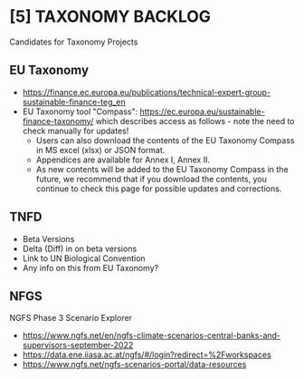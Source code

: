 # [5] TAXONOMY BACKLOG
Candidates for Taxonomy Projects

## EU Taxonomy
- https://finance.ec.europa.eu/publications/technical-expert-group-sustainable-finance-teg_en
- EU Taxonomy tool "Compass": https://ec.europa.eu/sustainable-finance-taxonomy/ which describes access as follows - note the need to check manually for updates!
   - Users can also download the contents of the EU Taxonomy Compass in MS excel (xlsx) or JSON format.
   - Appendices are available for Annex I, Annex II.
   - As new contents will be added to the EU Taxonomy Compass in the future, we recommend that if you download the contents, you continue to check this page for possible updates and corrections.


## TNFD
- Beta Versions
- Delta (Diff) in on beta versions
- Link to UN Biological Convention
- Any info on this from EU Taxonomy?

## NFGS

NGFS Phase 3 Scenario Explorer
- https://www.ngfs.net/en/ngfs-climate-scenarios-central-banks-and-supervisors-september-2022
- https://data.ene.iiasa.ac.at/ngfs/#/login?redirect=%2Fworkspaces
- https://www.ngfs.net/ngfs-scenarios-portal/data-resources
